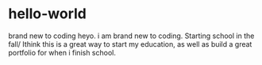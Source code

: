 # hello-world
brand new to coding
heyo. i am brand new to coding. Starting school in the fall/ Ithink this is a great way to start my education, as well as build a great portfolio for when i finish school.
